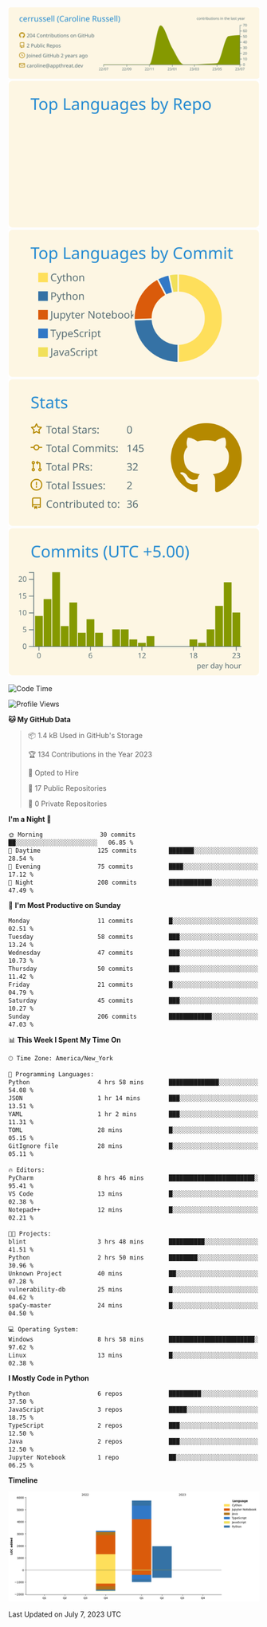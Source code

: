 
[![](https://raw.githubusercontent.com/cerrussell/cerrussell/master/profile-summary-card-output/solarized/0-profile-details.svg)](https://github.com/vn7n24fzkq/github-profile-summary-cards)
[![](https://raw.githubusercontent.com/cerrussell/cerrussell/master/profile-summary-card-output/solarized/1-repos-per-language.svg)](https://github.com/vn7n24fzkq/github-profile-summary-cards) [![](https://raw.githubusercontent.com/cerrussell/cerrussell/master/profile-summary-card-output/solarized/2-most-commit-language.svg)](https://github.com/vn7n24fzkq/github-profile-summary-cards)
[![](https://raw.githubusercontent.com/cerrussell/cerrussell/master/profile-summary-card-output/solarized/3-stats.svg)](https://github.com/vn7n24fzkq/github-profile-summary-cards) [![](https://raw.githubusercontent.com/cerrussell/cerrussell/master/profile-summary-card-output/solarized/4-productive-time.svg)](https://github.com/vn7n24fzkq/github-profile-summary-cards)

<!--START_SECTION:waka-->
![Code Time](http://img.shields.io/badge/Code%20Time-115%20hrs%2034%20mins-blue)

![Profile Views](http://img.shields.io/badge/Profile%20Views-26-blue)

**🐱 My GitHub Data** 

> 📦 1.4 kB Used in GitHub's Storage 
 > 
> 🏆 134 Contributions in the Year 2023
 > 
> 💼 Opted to Hire
 > 
> 📜 17 Public Repositories 
 > 
> 🔑 0 Private Repositories 
 > 
**I'm a Night 🦉** 

```text
🌞 Morning                30 commits          ██░░░░░░░░░░░░░░░░░░░░░░░   06.85 % 
🌆 Daytime                125 commits         ███████░░░░░░░░░░░░░░░░░░   28.54 % 
🌃 Evening                75 commits          ████░░░░░░░░░░░░░░░░░░░░░   17.12 % 
🌙 Night                  208 commits         ████████████░░░░░░░░░░░░░   47.49 % 
```
📅 **I'm Most Productive on Sunday** 

```text
Monday                   11 commits          █░░░░░░░░░░░░░░░░░░░░░░░░   02.51 % 
Tuesday                  58 commits          ███░░░░░░░░░░░░░░░░░░░░░░   13.24 % 
Wednesday                47 commits          ███░░░░░░░░░░░░░░░░░░░░░░   10.73 % 
Thursday                 50 commits          ███░░░░░░░░░░░░░░░░░░░░░░   11.42 % 
Friday                   21 commits          █░░░░░░░░░░░░░░░░░░░░░░░░   04.79 % 
Saturday                 45 commits          ███░░░░░░░░░░░░░░░░░░░░░░   10.27 % 
Sunday                   206 commits         ████████████░░░░░░░░░░░░░   47.03 % 
```


📊 **This Week I Spent My Time On** 

```text
🕑︎ Time Zone: America/New_York

💬 Programming Languages: 
Python                   4 hrs 58 mins       ██████████████░░░░░░░░░░░   54.08 % 
JSON                     1 hr 14 mins        ███░░░░░░░░░░░░░░░░░░░░░░   13.51 % 
YAML                     1 hr 2 mins         ███░░░░░░░░░░░░░░░░░░░░░░   11.31 % 
TOML                     28 mins             █░░░░░░░░░░░░░░░░░░░░░░░░   05.15 % 
GitIgnore file           28 mins             █░░░░░░░░░░░░░░░░░░░░░░░░   05.11 % 

🔥 Editors: 
PyCharm                  8 hrs 46 mins       ████████████████████████░   95.41 % 
VS Code                  13 mins             █░░░░░░░░░░░░░░░░░░░░░░░░   02.38 % 
Notepad++                12 mins             █░░░░░░░░░░░░░░░░░░░░░░░░   02.21 % 

🐱‍💻 Projects: 
blint                    3 hrs 48 mins       ██████████░░░░░░░░░░░░░░░   41.51 % 
Python                   2 hrs 50 mins       ████████░░░░░░░░░░░░░░░░░   30.96 % 
Unknown Project          40 mins             ██░░░░░░░░░░░░░░░░░░░░░░░   07.28 % 
vulnerability-db         25 mins             █░░░░░░░░░░░░░░░░░░░░░░░░   04.62 % 
spaCy-master             24 mins             █░░░░░░░░░░░░░░░░░░░░░░░░   04.50 % 

💻 Operating System: 
Windows                  8 hrs 58 mins       ████████████████████████░   97.62 % 
Linux                    13 mins             █░░░░░░░░░░░░░░░░░░░░░░░░   02.38 % 
```

**I Mostly Code in Python** 

```text
Python                   6 repos             █████████░░░░░░░░░░░░░░░░   37.50 % 
JavaScript               3 repos             █████░░░░░░░░░░░░░░░░░░░░   18.75 % 
TypeScript               2 repos             ███░░░░░░░░░░░░░░░░░░░░░░   12.50 % 
Java                     2 repos             ███░░░░░░░░░░░░░░░░░░░░░░   12.50 % 
Jupyter Notebook         1 repo              ██░░░░░░░░░░░░░░░░░░░░░░░   06.25 % 
```



**Timeline**

![Lines of Code chart](https://raw.githubusercontent.com/cerrussell/cerrussell/master/assets/bar_graph.png)


 Last Updated on July  7, 2023 UTC
<!--END_SECTION:waka-->
